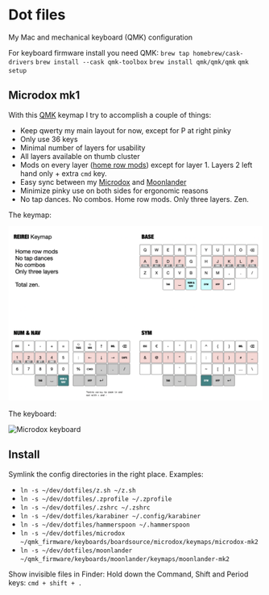 # Dot files

My Mac and mechanical keyboard (QMK) configuration

For keyboard firmware install you need QMK:
`brew tap homebrew/cask-drivers`
`brew install --cask qmk-toolbox`
`brew install qmk/qmk/qmk`
`qmk setup`

## Microdox mk1

With this [QMK](https://beta.docs.qmk.fm) keymap I try to accomplish a couple of things:

- Keep qwerty my main layout for now, except for P at right pinky
- Only use 36 keys
- Minimal number of layers for usability
- All layers available on thumb cluster
- Mods on every layer ([home row mods](https://precondition.github.io/home-row-mods)) except for layer 1. Layers 2 left hand only + extra `cmd` key.
- Easy sync between my [Microdox](https://boardsource.xyz/store/5f2e7e4a2902de7151494f92) and [Moonlander](https://www.zsa.io/moonlander/)
- Minimize pinky use on both sides for ergonomic reasons
- No tap dances. No combos. Home row mods. Only three layers. Zen.

The keymap:

![Keymap microdox](./keymap.png?raw=true)

The keyboard:

![Microdox keyboard](./microdox.png?raw=true)

## Install

Symlink the config directories in the right place. Examples:

- `ln -s ~/dev/dotfiles/z.sh ~/z.sh`
- `ln -s ~/dev/dotfiles/.zprofile ~/.zprofile`
- `ln -s ~/dev/dotfiles/.zshrc ~/.zshrc`
- `ln -s ~/dev/dotfiles/karabiner ~/.config/karabiner`
- `ln -s ~/dev/dotfiles/hammerspoon ~/.hammerspoon`
- `ln -s ~/dev/dotfiles/microdox ~/qmk_firmware/keyboards/boardsource/microdox/keymaps/microdox-mk2`
- `ln -s ~/dev/dotfiles/moonlander ~/qmk_firmware/keyboards/moonlander/keymaps/moonlander-mk2`

Show invisible files in Finder: 
Hold down the Command, Shift and Period keys: `cmd + shift + .`